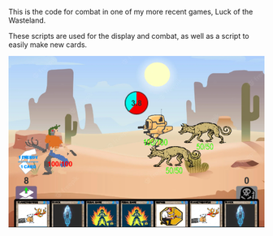This is the code for combat in one of my more recent games, Luck of the Wasteland.

These scripts are used for the display and combat, as well as a script to easily make new cards.

![PICTURE](Pic_LotW.png)
